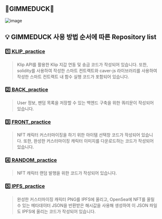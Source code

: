 ## 🐤GIMMEDUCK🐤

![image](https://user-images.githubusercontent.com/100677209/172299249-47e598e3-c5bc-4eec-9bb1-114950c5bd8e.png)


<!--

**Here are some ideas to get you started:**

🙋‍♀️ A short introduction - what is your organization all about?
🌈 Contribution guidelines - how can the community get involved?
👩‍💻 Useful resources - where can the community find your docs? Is there anything else the community should know?
🍿 Fun facts - what does your team eat for breakfast?
🧙 Remember, you can do mighty things with the power of [Markdown](https://docs.github.com/github/writing-on-github/getting-started-with-writing-and-formatting-on-github/basic-writing-and-formatting-syntax)
-->

## 💡 GIMMEDUCK 사용 방법 순서에 따른 Repository list

### [1️⃣ KLIP_practice](https://github.com/GimmeDuck/KLIP_practice.git)

> Klip API를 활용한 Klip 지갑 연동 및 송금 코드가 작성되어 있습니다. 
또한, solidity를 사용하여 작성한 스마트 컨트랙트와 caver-js 라이브러리를 사용하여 작성한 스마트 컨트랙트 내 함수 실행 코드가 포함되어 있습니다.

### [2️⃣ BACK_practice](https://github.com/GimmeDuck/BACK_practice.git) 

> User 정보, 팬덤 목록을 저장할 수 있는 백엔드 구축을 위한 쿼리문이 작성되어 있습니다.

### [3️⃣ FRONT_practice](https://github.com/GimmeDuck/FRONT_practice.git)

> NFT 캐릭터 커스터마이징을 하기 위한 아이템 선택창 코드가 작성되어 있습니다.
또한, 완성한 커스터마이징 캐릭터 이미지를 다운로드하는 코드가 작성되어 있습니다.

### [4️⃣ RANDOM_practice](https://github.com/GimmeDuck/RANDOM_practice.git)

> NFT 캐릭터 랜덤 발행을 위한 코드가 작성되어 있습니다.

### [5️⃣ IPFS_practice](https://github.com/GimmeDuck/IPFS_practice.git)

> 완성한 커스터마이징 캐릭터 PNG를 IPFS에 올리고, OpenSea에 NFT를 올릴 수 있는 메타데이터 JSON을 반환받은 해시값을 사용해 생성하여 이 JSON 파일도 IPFS에 올리는 코드가 작성되어 있습니다.


